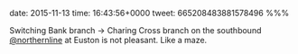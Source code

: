 date: 2015-11-13
time: 16:43:56+0000
tweet: 665208483881578496
%%%

Switching Bank branch -&gt; Charing Cross branch on the southbound [@northernline](https://twitter.com/northernline) at Euston is not pleasant. Like a maze.

